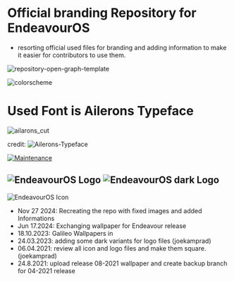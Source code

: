 # Official branding Repository for EndeavourOS
* resorting official used files for branding and adding information to make it easier for contributors to use them.

![repository-open-graph-template](https://raw.githubusercontent.com/endeavouros-team/endeavouros-branding/refs/heads/main/EndeavourOS-logo-official/endeavourosos-logo-horizontal_with_safespace_and_background.svg)

![colorscheme](https://raw.githubusercontent.com/endeavouros-team/endeavouros-branding/refs/heads/main/color-schemes/color-scheme-hex-preview.png)

# Used Font is Ailerons Typeface

![ailarons_cut](https://github.com/user-attachments/assets/8f12ccdc-d566-4f2b-aa22-9fef0098d308)


credit: ![Ailerons-Typeface](https://www.behance.net/gallery/25541553/Ailerons-Typeface/modules/943293657?isa0=1)


[![Maintenance](https://img.shields.io/maintenance/yes/2024.svg)]()

![EndeavourOS Logo](https://raw.githubusercontent.com/endeavouros-team/endeavouros-branding/master/endeavouros.png "EndeavourOS Logo") ![EndeavourOS dark Logo](https://raw.githubusercontent.com/endeavouros-team/endeavouros-branding/master/endeavouros-dark.png "EndeavourOS dark Logo")
---
![EndeavourOS Icon](https://raw.githubusercontent.com/endeavouros-team/endeavouros-branding/master/endeavouros-icon.png "EndeavourOS Icon")

* Nov 27 2024: Recreating the repo with fixed images and added Informations
* Jun 17.2024: Exchanging wallpaper for Endeavour release 
* 18.10.2023: Galileo Wallpapers in 
* 24.03.2023: adding some dark variants for logo files (joekamprad)
* 06.04.2021: review all icon and logo files and make them square. (joekamprad)
* 24.8.2021: upload release 08-2021 wallpaper and create backup branch for 04-2021 release




